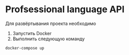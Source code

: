# Profsessional language API


Для развёртывания проекта необходимо
1. Запустить Docker
2. Выполнить следующую команду

```shell
docker-compose up
```
